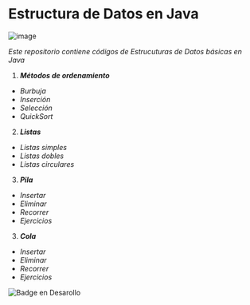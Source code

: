 # Estructura de Datos en Java
![image](https://user-images.githubusercontent.com/95153912/228119315-6977ce99-d852-45c0-90b5-b00c8dacb482.png)


*Este repositorio contiene códigos de Estrucuturas de Datos básicas en Java*
1. **_Métodos de ordenamiento_**
* *Burbuja*
* *Inserción*
* *Selección* 
* *QuickSort*

2. **_Listas_**
* *Listas simples*
* *Listas dobles* 
* *Listas circulares*

3. **_Pila_**
* *Insertar*
* *Eliminar*
* *Recorrer*
* *Ejercicios*

3. **_Cola_**
* *Insertar*
* *Eliminar*
* *Recorrer*
* *Ejercicios*




![Badge en Desarollo](https://img.shields.io/badge/STATUS-EN%20DESAROLLO-green)
